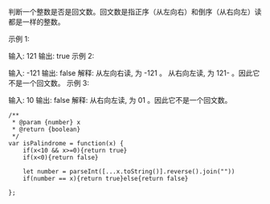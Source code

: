 判断一个整数是否是回文数。回文数是指正序（从左向右）和倒序（从右向左）读都是一样的整数。

示例 1:

输入: 121
输出: true
示例 2:

输入: -121
输出: false
解释: 从左向右读, 为 -121 。 从右向左读, 为 121- 。因此它不是一个回文数。
示例 3:

输入: 10
输出: false
解释: 从右向左读, 为 01 。因此它不是一个回文数。

```
/**
 * @param {number} x
 * @return {boolean}
 */
var isPalindrome = function(x) {
    if(x<10 && x>=0){return true}
    if(x<0){return false}

    let number = parseInt([...x.toString()].reverse().join(""))
    if(number == x){return true}else{return false}

};
```
